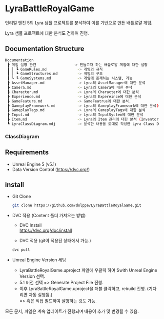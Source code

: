 # LyraBattleRoyalGame

언리얼 엔진 5의 Lyra 샘플 프로젝트를 분석하여 이를 기반으로 만든 배틀로얄 게임.

Lyra 샘플 프로젝트에 대한 분석도 겸하여 진행.

## 



## Documentation Structure

```sh
Documentation  
 ┣ 게임 설정 관련                 -> 만들고자 하는 배틀로얄 게임에 대한 설정  
 ┃ ┃ ┗ GameRules.md              -> 게임의 규칙  
 ┃ ┃ ┗ GameStructures.md         -> 게임의 구조  
 ┃ ┗ ┗ GameSystems.md            -> 게임에 존재하는 시스템, 기능  
 ┣ AssetManager.md               -> Lyra의 AssetManager에 대한 분석  
 ┣ Camera.md                     -> Lyra의 Camera에 대한 분석  
 ┣ Character.md                  -> Lyra의 Character에 대한 분석  
 ┣ Experience.md                 -> Lyra의 Expereince에 대한 분석  
 ┣ GameFeature.md                -> GameFeatrue에 대한 분석.  
 ┣ GameplayFramework.md          -> Lyra의 GameplayFramework에 대한 분석(GameFeature, Action, InitState 등)  
 ┣ GameplayTags.md               -> Lyra의 GameplayTags에 대한 분석  
 ┣ Input.md                      -> Lyra의 InputSystem에 대한 분석  
 ┣ Item.md                       -> Lyra의 Item 관리에 대한 분석 (Inventory, Equipment 등)   
 ┗ LyraClassDiagram.mdj          -> 분석한 내용을 토대로 작성한 Lyra Class Diagram  
```


### ClassDiagram



## Requirements

- Unreal Engine 5 (v5.1)
- Data Version Control (https://dvc.org/)

## install

-  Git Clone
    ```sh
    git clone https://github.com/dolppe/LyraBattleRoyalGame.git
    ```

- DVC 적용 (Content 폴더 가져오는 방법)
    - DVC Install  
    https://dvc.org/doc/install

    - DVC 적용 (git이 적용된 상태에서 가능.)
    ```sh
    dvc pull
    ```

- Unreal Engine Version 세팅
    - LyraBattleRoyalGame.uproject 파일에 우클릭 하여 Swith Unreal Engine Version 선택.
    - 5.1 버전 선택 => Generate Project File 진행.
    - 이후 LyraBattleRoyalGame.uproject을 더블 클릭하고, rebuild 진행. (기다리면 자동 실행됨.)  
    => 혹은 직접 빌드하여 실행하는 것도 가능.

    



모든 문서, 파일은 계속 업데이트가 진행되며 내용이 추가 및 변경될 수 있음.

